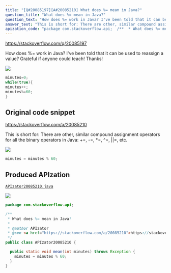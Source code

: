 ```yaml
---
title: "[Q#20085197][A#20085210] What does %= mean in Java?"
question_title: "What does %= mean in Java?"
question_text: "How does %= work in Java? I've been told that it can be used to reassign a value? Grateful if anyone could teach! Thanks!"
answer_text: "This is short for: There are other, similar compound assignment operators for all the binary operators in Java: +=, -=, *=, ^=, ||=, etc."
apization_code: "package com.stackoverflow.api;  /**  * What does %= mean in Java?  *  * @author APIzator  * @see <a href=\"https://stackoverflow.com/a/20085210\">https://stackoverflow.com/a/20085210</a>  */ public class APIzator20085210 {    public static void mean(int minutes) throws Exception {     minutes = minutes % 60;   } }"
---
```


https://stackoverflow.com/q/20085197

How does %= work in Java? I&#x27;ve been told that it can be used to reassign a value?
Grateful if anyone could teach! Thanks!


<div class="code-logo"><img src="/stackoverflow.png" /></div>

```java
minutes=0;
while(true){
minutes++;
minutes%=60;
}
```


## Original code snippet

https://stackoverflow.com/a/20085210

This is short for:
There are other, similar compound assignment operators for all the binary operators in Java: +=, -=, *=, ^=, ||=, etc.

<div class="code-logo"><img src="/stackoverflow.png" /></div>

```java
minutes = minutes % 60;
```

## Produced APIzation

[`APIzator20085210.java`](https://github.com/pasqualesalza/apization-temp-data/raw/master/search/APIzator20085210.java)

<div class="code-logo"><img src="/apizator.png" /></div>

```java
package com.stackoverflow.api;

/**
 * What does %= mean in Java?
 *
 * @author APIzator
 * @see <a href="https://stackoverflow.com/a/20085210">https://stackoverflow.com/a/20085210</a>
 */
public class APIzator20085210 {

  public static void mean(int minutes) throws Exception {
    minutes = minutes % 60;
  }
}

```